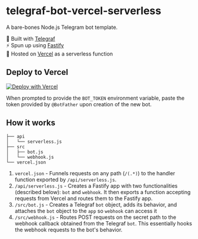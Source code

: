 # telegraf-bot-vercel-serverless

A bare-bones Node.js Telegram bot template.

📣 Built with [Telegraf](https://github.com/telegraf/telegraf)<br>
⚡ Spun up using [Fastify](https://github.com/fastify/fastify)<br>
🚀 Hosted on [Vercel](https://vercel.com) as a serverless function<br>

## Deploy to Vercel

[![Deploy with Vercel](https://vercel.com/button)](https://vercel.com/new/clone?repository-url=https%3A%2F%2Fgithub.com%2Fgaliarmero%2Ftelegraf-bot-vercel-serverless&env=BOT_TOKEN&envDescription=Token%20provided%20by%20%40BotFather%20to%20access%20the%20Telegram%20API)

When prompted to provide the `BOT_TOKEN` environment variable, paste the token provided by `@BotFather` upon creation of the new bot.

## How it works

```
├── api
│   └── serverless.js
├── src
│   ├── bot.js
│   └── webhook.js
└── vercel.json
```

1.  `vercel.json` - Funnels requests on any path (`/(.*)`) to the handler function exported by `/api/serverless.js`.
2. `/api/serverless.js` - Creates a Fastify app with two functionalities (described below): `bot` and `webhook`. It then exports a function accepting requests from Vercel and routes them to the Fastify app.
3. `/src/bot.js` - Creates a Telegraf `bot` object, adds its behavior, and attaches the `bot` object to the `app` so `webhook` can access it
4. `/src/webhook.js` - Routes POST requests on the secret path to the webhook callback obtained from the Telegraf `bot`. This essentially hooks the webhook requests to the bot's behavior.
